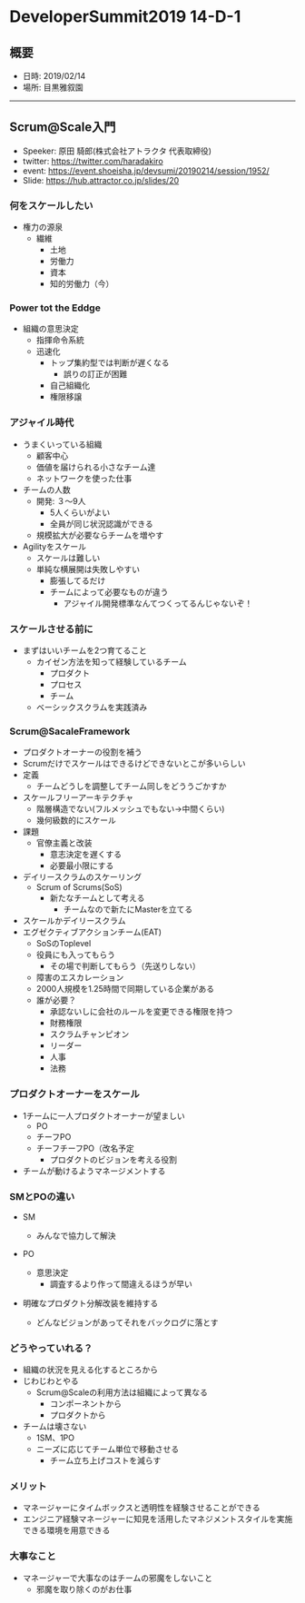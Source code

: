 # DeveloperSummit2019 14-D-1

## 概要
* 日時: 2019/02/14
* 場所: 目黒雅叙園

-----
## Scrum@Scale入門
* Speeker: 原田 騎郎(株式会社アトラクタ 代表取締役)
* twitter: https://twitter.com/haradakiro
* event: https://event.shoeisha.jp/devsumi/20190214/session/1952/
* Slide: https://hub.attractor.co.jp/slides/20

### 何をスケールしたい
* 権力の源泉
  - 繊維
    - 土地
    - 労働力
    - 資本
    - 知的労働力（今）
### Power tot the Eddge
* 組織の意思決定
  - 指揮命令系統
  - 迅速化
    - トップ集約型では判断が遅くなる
      - 誤りの訂正が困難
    - 自己組織化
    - 権限移譲
### アジャイル時代
* うまくいっている組織
  * 顧客中心
  * 価値を届けられる小さなチーム達
  * ネットワークを使った仕事
* チームの人数
  - 開発: ３〜9人
    - 5人くらいがよい
    - 全員が同じ状況認識ができる
  - 規模拡大が必要ならチームを増やす
* Agilityをスケール
  - スケールは難しい
  - 単純な横展開は失敗しやすい
    - 膨張してるだけ
    - チームによって必要なものが違う
      - アジャイル開発標準なんてつくってるんじゃないぞ！
### スケールさせる前に
* まずはいいチームを2つ育てること
  - カイゼン方法を知って経験しているチーム
    - プロダクト
    - プロセス
    - チーム
  - ベーシックスクラムを実践済み

### Scrum@SacaleFramework
* プロダクトオーナーの役割を補う
* Scrumだけでスケールはできるけどできないとこが多いらしい
* 定義
  - チームどうしを調整してチーム同しをどううごかすか
* スケールフリーアーキテクチャ
  - 階層構造でない(フルメッシュでもない->中間くらい)
  - 幾何級数的にスケール
* 課題
  - 官僚主義と改装
    - 意志決定を遅くする
    - 必要最小限にする
* デイリースクラムのスケーリング
  - Scrum of Scrums(SoS)
    - 新たなチームとして考える
      - チームなので新たにMasterを立てる
* スケールかデイリースクラム
* エグゼクティブアクションチーム(EAT)
  - SoSのToplevel
  - 役員にも入ってもらう
    - その場で判断してもらう（先送りしない）
  - 障害のエスカレーション
  - 2000人規模を1.25時間で同期している企業がある
  - 誰が必要？
    - 承認ないしに会社のルールを変更できる権限を持つ
    - 財務権限
    - スクラムチャンピオン
    - リーダー
    - 人事
    - 法務
### プロダクトオーナーをスケール
* 1チームに一人プロダクトオーナーが望ましい
  - PO
  - チーフPO
  - チーフチーフPO（改名予定
    - プロダクトのビジョンを考える役割
* チームが動けるようマネージメントする

### SMとPOの違い
* SM
  - みんなで協力して解決
* PO
  - 意思決定
    - 調査するより作って間違えるほうが早い

* 明確なプロダクト分解改装を維持する
  - どんなビジョンがあってそれをバックログに落とす

### どうやっていれる？
* 組織の状況を見える化するところから
* じわじわとやる
  * Scrum@Scaleの利用方法は組織によって異なる
    - コンポーネントから
    - プロダクトから
* チームは壊さない
  - 1SM、1PO
  - ニーズに応じてチーム単位で移動させる
    - チーム立ち上げコストを減らす

### メリット
* マネージャーにタイムボックスと透明性を経験させることができる
* エンジニア経験マネージャーに知見を活用したマネジメントスタイルを実施できる環境を用意できる

### 大事なこと
* マネージャーで大事なのはチームの邪魔をしないこと
  - 邪魔を取り除くのがお仕事
